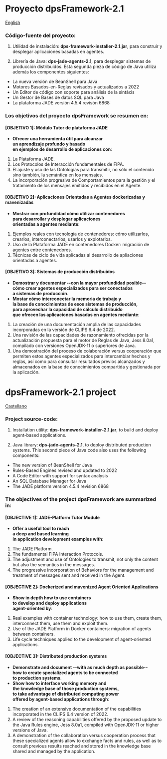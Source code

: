# Proyecto dpsFramework-2.1
[English](https://github.com/dpsframework/dpsFrameworkBuilder-2.1#dpsframework-21-project)

### Código-fuente del proyecto:

1. Utilidad de instalación: **dps-framework-installer-2.1.jar**, para construir y desplegar aplicaciones basadas en agentes. 

2. Librería de Java: **dps-jade-agents-2.1**, para desplegar sistemas de producción distribuidos. Esta segunda pieza de código de Java utiliza además los componentes siguientes: 

- La nueva versión de BeanShell para Java
- Motores Basados-en-Reglas revisados y actualizados a 2022
- Un Editor de código con soporte para análisis de la sintáxis
- Un Gestor de Bases de datos SQL para Java
- La plataforma JADE versión 4.5.4 revisón 6868

### Los objetivos del proyecto **dpsFramework** se resumen en:

#### **[OBJETIVO 1]: Módulo Tutor de plataforma JADE**

- **Ofrecer una herramienta útil para alcanzar <br>
un aprendizaje profundo y basado <br>
en ejemplos de desarrollo de aplicaciones con**:

1. La Plataforma JADE.
1. Los Protocolos de Interacción fundamentales de FIPA.
1. El ajuste y uso de las Ontologías para transmitir, no sólo el contenido sino también, la semántica en los mensajes.
1. La incorporación progresiva de Comportamientos para la gestión y el tratamiento de los mensajes emitidos y recibidos en el Agente.

####  **[OBJETIVO 2]: Aplicaciones Orientadas a Agentes dockerizadas y mavenizadas** 

- **Mostrar con profundidad cómo utilizar contenedores <br>
para desarrollar y desplegar aplicaciones <br>
orientadas a agentes mediante**: 

1. Ejemplos reales con tecnología de contenedores: cómo utilizarlos, crearlos, interconectarlos, usarlos y explotarlos.
1. Uso de la Plataforma JADE en contenedores Docker: migración de agentes entre contenedores.
1. Técnicas de ciclo de vida aplicadas al desarrollo de apliaciones orientadas a agentes.


####   **[OBJETIVO 3]: Sistemas de producción distribuidos** 

- **Demostrar y documentar --con la mayor profundidad posible-- <br>
cómo crear agentes especializados para ser conectados <br>
a sistemas de producción**.
- **Mostar cómo interconectar la memoria de trabajo y <br>
la base de conocimientos de esos sistemas de producción, <br>
para aprovechar la capacidad de cálculo distribuido <br>
que ofrecen las aplicaciones basadas en agentes mediante**: 

1. La creación de una documentación amplia de las capacidades incorporadas en la versión de CLIPS 6.4 de 2022.
1. Una revisión de las capacidades de razonamiento ofrecidas por la actualización propuesta para el motor de Reglas de Java, Jess 8.0a1, compilado con versiones OpenJDK-11 o superiores de Java.
1. Una demostración del proceso de colaboración versus cooperación que permiten estos agentes especializados para intercambiar hechos y reglas, así como para consultar resultados previos alcanzados y almacenados en la base de conocimientos compartida y gestionada por la aplicación.
 
# dpsFramework-2.1 ​​project
[Castellano](https://github.com/dpsframework/dpsFrameworkBuilder-2.1#proyecto-dpsframework-21)

### Project source-code:

1. Installation utility: **dps-framework-installer-2.1.jar**, to build and deploy agent-based applications.

2. Java library: **dps-jade-agents-2.1**, to deploy distributed production systems. This second piece of Java code also uses the following components:

- The new version of BeanShell for Java
- Rules-Based Engines revised and updated to 2022
- A Code Editor with support for syntax analysis
- An SQL Database Manager for Java
- The JADE platform version 4.5.4 revision 6868

### The objectives of the project **dpsFramework** are summarized in:

#### **[OBJECTIVE 1]: JADE-Platform Tutor Module**

- **Offer a useful tool to reach <br>
a deep and based learning <br>
in application development examples with**:

1. The JADE Platform.
1. The fundamental FIPA Interaction Protocols.
1. The adjustment and use of Ontologies to transmit, not only the content but also the semantics in the messages.
1. The progressive incorporation of Behaviors for the management and treatment of messages sent and received in the Agent.

#### **[OBJECTIVE 2]: Dockerized and mavenized Agent Oriented Applications**

- **Show in depth how to use containers <br>
to develop and deploy applications <br>
agent-oriented by**:

1. Real examples with container technology: how to use them, create them, interconnect them, use them and exploit them.
1. Use of the JADE Platform in Docker containers: migration of agents between containers.
1. Life cycle techniques applied to the development of agent-oriented applications.


#### **[OBJECTIVE 3]: Distributed production systems**

- **Demonstrate and document --with as much depth as possible-- <br>
how to create specialized agents to be connected <br>
to production systems**.
- **Show how to interface working memory and <br>
the knowledge base of those production systems, <br>
to take advantage of distributed computing power <br>
offered by agent-based applications through**:

1. The creation of an extensive documentation of the capabilities incorporated in the CLIPS 6.4 version of 2022.
1. A review of the reasoning capabilities offered by the proposed update to the Java Rules engine, Jess 8.0a1, compiled with OpenJDK-11 or higher versions of Java.
1. A demonstration of the collaboration versus cooperation process that these specialized agents allow to exchange facts and rules, as well as to consult previous results reached and stored in the knowledge base shared and managed by the application.
